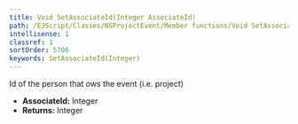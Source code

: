 ```yaml
---
title: Void SetAssociateId(Integer AssociateId)
path: /EJScript/Classes/NSProjectEvent/Member functions/Void SetAssociateId(Integer p_0)
intellisense: 1
classref: 1
sortOrder: 5706
keywords: SetAssociateId(Integer)
---
```



Id of the person that ows the event (i.e. project)



* **AssociateId:** Integer
* **Returns:** Integer


